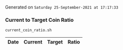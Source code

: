 Generated on `Saturday 25-September-2021 at 17:17:33`

### Current to Target Coin Ratio
`current_coin_ratio.sh`

Date|Current|Target|Ratio
---|---|---|---
